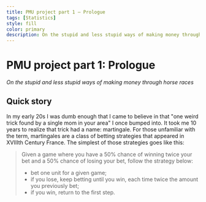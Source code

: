 ```yaml
---
title: PMU project part 1 — Prologue
tags: [Statistics]
style: fill
color: primary
description: On the stupid and less stupid ways of making money through horse races.
---
```


# PMU project part 1: Prologue

*On the stupid and less stupid ways of making money through horse races*



## Quick story

In my early 20s I was dumb enough that I came to believe in that "one weird trick found by a single mom in your area" I once bumped
into. It took me 10 years to realize that trick had a name: martingale. For those unfamiliar with the term, martingales are a class
of betting strategies that appeared in XVIIIth Century France. The simplest of those strategies goes like this:

> Given a game where you have a 50% chance of winning twice your bet and a 50% chance of losing your bet, follow the strategy below:
> - bet one unit for a given game;
> - if you lose, keep betting until you win, each time twice the amount you previously bet;
> - if you win, return to the first step.



